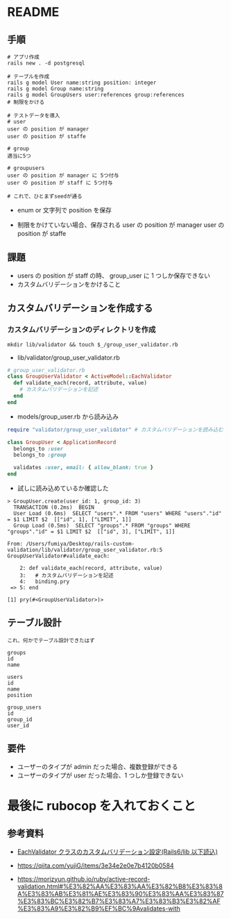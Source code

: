 # README

## 手順

```shell
# アプリ作成
rails new . -d postgresql

# テーブルを作成
rails g model User name:string position: integer
rails g model Group name:string
rails g model GroupUsers user:references group:references
# 制限をかける

# テストデータを導入
# user
user の position が manager
user の position が staffe

# group
適当に5つ

# groupusers
user の position が manager に 5つ付与
user の position が staff に 5つ付与

# これで、ひとまずseedが通る

```

- enum or 文字列で position を保存

- 制限をかけていない場合、保存される
  user の position が manager
  user の position が staffe

## 課題

- users の position が staff の時、 group_user に 1 つしか保存できない
- カスタムバリデーションをかけること

## カスタムバリデーションを作成する

### カスタムバリデーションのディレクトリを作成

```shell
mkdir lib/validator && touch $_/group_user_validator.rb
```

- lib/validator/group_user_validator.rb

```rb
# group_user_validator.rb
class GroupUserValidator < ActiveModel::EachValidator
  def validate_each(record, attribute, value)
    # カスタムバリデーションを記述
  end
end

```

- models/group_user.rb から読み込み

```rb
require "validator/group_user_validator" # カスタムバリデーションを読み込む

class GroupUser < ApplicationRecord
  belongs_to :user
  belongs_to :group

  validates :user, email: { allow_blank: true }
end

```

- 試しに読み込めているか確認した

```
> GroupUser.create(user_id: 1, group_id: 3)
  TRANSACTION (0.2ms)  BEGIN
  User Load (0.6ms)  SELECT "users".* FROM "users" WHERE "users"."id" = $1 LIMIT $2  [["id", 1], ["LIMIT", 1]]
  Group Load (0.5ms)  SELECT "groups".* FROM "groups" WHERE "groups"."id" = $1 LIMIT $2  [["id", 3], ["LIMIT", 1]]

From: /Users/fumiya/Desktop/rails-custom-validation/lib/validator/group_user_validator.rb:5 GroupUserValidator#validate_each:

    2: def validate_each(record, attribute, value)
    3:   # カスタムバリデーションを記述
    4:   binding.pry
 => 5: end

[1] pry(#<GroupUserValidator>)>
```

## テーブル設計

```shell
これ、何かでテーブル設計できたはず

groups
id
name

users
id
name
position

group_users
id
group_id
user_id

```

## 要件

- ユーザーのタイプが admin だった場合、複数登録ができる
- ユーザーのタイプが user だった場合、1 つしか登録できない

# 最後に rubocop を入れておくこと

## 参考資料

- [EachValidator クラスのカスタムバリデーション設定(Rails6/lib 以下読込)](https://blog.cloud-acct.com/posts/u-rails-custom-eachvalidator/)

- https://qiita.com/yujiG/items/3e34e2e0e7b4120b0584
- https://morizyun.github.io/ruby/active-record-validation.html#%E3%82%AA%E3%83%AA%E3%82%B8%E3%83%8A%E3%83%AB%E3%81%AE%E3%83%90%E3%83%AA%E3%83%87%E3%83%BC%E3%82%B7%E3%83%A7%E3%83%B3%E3%82%AF%E3%83%A9%E3%82%B9%EF%BC%9Avalidates-with

